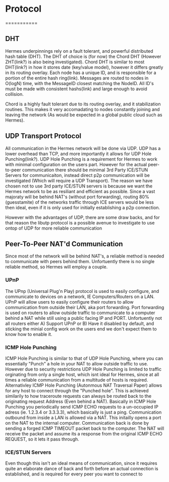 # Protocol
===========

## DHT

Hermes underpinnings rely on a fault tolerant, and powerful distributed hash table (DHT). The DHT of choice is (for now) the Chord DHT (However ZHT(link?) is also being investigated). Chord DHT is similar to most DHT(link?) in how it stores date (key/value model), however it differs greatly in its routing overlay. Each node has a unique ID, and is responsible for a portion of the entire hash ring(link). Messages are routed to nodes in O(logN) time, with the MessageID closest matching the NodeID. All ID's must be made with consistent hashs(link) and large enough to avoid collision.

Chord is a highly fault tolerant due to its routing overlay, and it stabilization routines. This makes it very accomadating to nodes constantly joining and leaving the network (As would be expected in a global public cloud such as Hermes).

## UDP Transport Protocol

All communication in the Hermes network will be done via UDP. UDP has a lower overhead than TCP, and more importantly it allows for UDP Hole Punching(link?). UDP Hole Punching is a requirement for Hermes to work with minimal configuration on the users part. However for the actual peer-to-peer communication there should be minimal 3rd Party ICE/STUN Servers for communicaiton, instead direct p2p communication will be investigated (Which will require a UDP Transport). The reason we have chosen not to use 3rd party ICE/STUN servers is because we want the Hermes network to be as resiliant and efficient as possible. Since a vast majoraty will be behind NAT's (without port forwarding), routing 80% (guesstamite) of the networks traffic through ICE servers would be less then ideal, even if it is only used for initially establishing a p2p connection.

However with the advantages of UDP, there are some draw backs, and for that reason the libutp protocol is a possible avenue to investigate to use ontop of UDP for more reliable communication

## Peer-To-Peer NAT'd Communication

Since most of the network will be behind NAT's, a reliable method is needed to communicate with peers behind them. Unfortuently there is no single reliable method, so Hermes will employ a couple. 

### UPnP

The UPnp (Universal Plug'n Play) protocol is used to easily configure, and communicate to devices on a network, IE Computers/Routers on a LAN. UPnP will allow users to easily configure their routers to allow communication from outside their LAN, aka port forwarding. Port forwarding is used on routers to allow outside traffic to communicate to a computer behind a NAT while still using a public facing IP and PORT. Unfortuently not all routers either A) Support UPnP or B) Have it disabled by default, and sticking the minial config work on the users end we don't expect them to know how to enable it.

### ICMP Hole Punching

ICMP Hole Punching is similar to that of UDP Hole Punching, where you can essentially "Punch" a hole in your NAT to allow outside traffic to use. However due to security restrictions UDP Hole Punching is limited to traffic orginating from only a single host, which isnt ideal for Hermes, since at all times a reliable communication from a multitude of hosts is required. Alternativley ICMP Hole Punching (Autonmous NAT Traversal Paper) allows for any host to connect through the "Punched hole". This is achieved similarily to how traceroute requests can always be routed back to the originating request Address (Even behind a NAT). Basically in ICMP Hole Punching you periodically send ICMP ECHO requests to a un-occupied IP adress (ie. 1.2.3.4 or 3.3.3.3), which basically is just a ping. Communication outbound from inside a LAN is allowed via a NAT. This initailly opens a port on the NAT to the internal computer. Communication back is done by sending a forged ICMP TIMEOUT packet back to the computer. The NAT will receive the packet and assume its a response from the original ICMP ECHO REQUEST, so it lets it pass through.

### ICE/STUN Servers

Even though this isn't an ideal means of communication, since it requires quite an elaborate dance of back and forth before an actual connection is established, and is required for every peer you want to connect to

